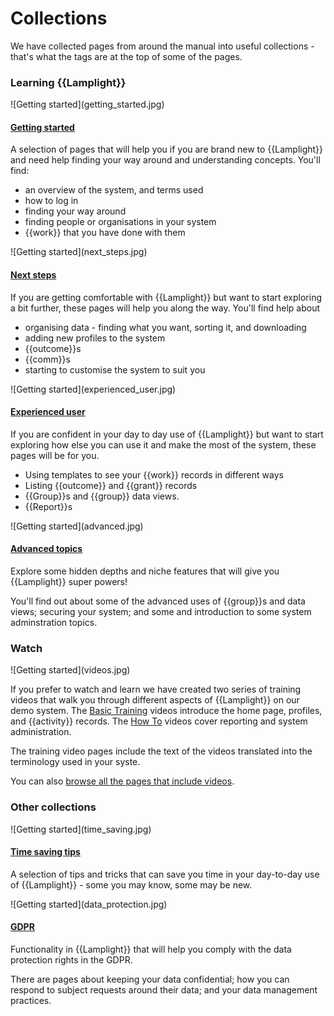# Collections

We have collected pages from around the manual into useful collections - that's what the tags are at the top of some of the pages.

### Learning {{Lamplight}}

<div class="pure-g">
<div class="pure-u-1-2">
![Getting started](getting_started.jpg)
</a>
</div>
<div class="pure-u-1-2">

#### [Getting started](/help/index/p/tagged_Getting%20started)

A selection of pages that will help you if you are brand new to {{Lamplight}} and need help finding your way around and understanding concepts.  You'll find:

- an overview of the system, and terms used
- how to log in
- finding your way around
- finding people or organisations in your system
- {{work}} that you have done with them

</div>
</div>

<div class="pure-g">
<div class="pure-u-1-2">
![Getting started](next_steps.jpg)
</div>
<div class="pure-u-1-2">

#### [Next steps](/help/index/p/tagged_Next%20steps)

If you are getting comfortable with {{Lamplight}} but want to start exploring a bit further, these pages will help you along the way.  You'll find help about

- organising data - finding what you want, sorting it, and downloading
- adding new profiles to the system
- {{outcome}}s
- {{comm}}s 
- starting to customise the system to suit you

</div>
</div>

<div class="pure-g">
<div class="pure-u-1-2">
![Getting started](experienced_user.jpg)
</div>
<div class="pure-u-1-2">

#### [Experienced user](/help/index/p/tagged_Experienced%20user)

If you are confident in your day to day use of {{Lamplight}} but want to start exploring how else you can use it and make the most of the system, these pages will be for you.

- Using templates to see your {{work}} records in different ways
- Listing {{outcome}} and {{grant}} records
- {{Group}}s and {{group}} data views.
- {{Report}}s

</div>
</div>

<div class="pure-g">
<div class="pure-u-1-2">
![Getting started](advanced.jpg)
</div>
<div class="pure-u-1-2">

#### [Advanced topics](/help/index/p/tagged_Advanced%20topics)

Explore some hidden depths and niche features that will give you {{Lamplight}} super powers!

You'll find out about some of the advanced uses of {{group}}s and data views; securing your system; and some and introduction to some system adminstration topics.

</div>
</div>

### Watch

<div class="pure-g">
<div class="pure-u-1-2">
![Getting started](videos.jpg)
</div>
<div class="pure-u-1-2">

If you prefer to watch and learn we have created two series of training videos that walk you through different aspects of {{Lamplight}} on our demo system.  The [Basic Training](/help/index/p/51) videos introduce the home page, profiles, and {{activity}} records.  The [How To](/help/index/p/52) videos cover reporting and system administration.

The training video pages include the text of the videos translated into the terminology used in your syste.

You can also [browse all the pages that include videos](/help/index/p/tagged_Video).

</div>
</div>

### Other collections

<div class="pure-g">
<div class="pure-u-1-2">
![Getting started](time_saving.jpg)
</div>
<div class="pure-u-1-2">

#### [Time saving tips](/help/index/p/tagged_Time%20saving%20tips) 

A selection of tips and tricks that can save you time in your day-to-day use of {{Lamplight}} - some you may know, some may be new.

</div>
</div>

<div class="pure-g">
<div class="pure-u-1-2">
![Getting started](data_protection.jpg)
</div>
<div class="pure-u-1-2">

#### [GDPR](/help/index/p/tagged_GDPR)

Functionality in {{Lamplight}} that will help you comply with the data protection rights in the GDPR.

There are pages about keeping your data confidential; how you can respond to subject requests around their data; and your data management practices.

</div>
</div>

